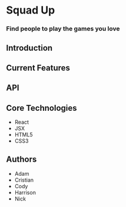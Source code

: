 # Squad Up
### Find people to play the games you love

## Introduction

## Current Features

## API

## Core Technologies

- React
- JSX
- HTML5
- CSS3

## Authors

- Adam
- Cristian
- Cody
- Harrison
- Nick
